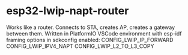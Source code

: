 # esp32-lwip-napt-router
Works like a router. Connects to STA, creates AP, creates a gateway between them.
Written in PlatformIO VSCode environment with esp-idf framing
options in sdkconfig enabled:
  CONFIG_LWIP_IP_FORWARD 
  CONFIG_LWIP_IPV4_NAPT 
  CONFIG_LWIP_L2_TO_L3_COPY 
  
